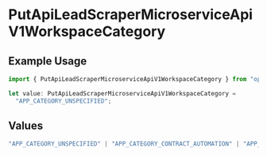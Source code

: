 # PutApiLeadScraperMicroserviceApiV1WorkspaceCategory

## Example Usage

```typescript
import { PutApiLeadScraperMicroserviceApiV1WorkspaceCategory } from "oppulence-backend-sdk/models/operations";

let value: PutApiLeadScraperMicroserviceApiV1WorkspaceCategory =
  "APP_CATEGORY_UNSPECIFIED";
```

## Values

```typescript
"APP_CATEGORY_UNSPECIFIED" | "APP_CATEGORY_CONTRACT_AUTOMATION" | "APP_CATEGORY_CONTRACT_ANALYSIS" | "APP_CATEGORY_INTEGRATION" | "APP_CATEGORY_AI_POWERED" | "APP_CATEGORY_WORKFLOW" | "APP_CATEGORY_COMPLIANCE"
```